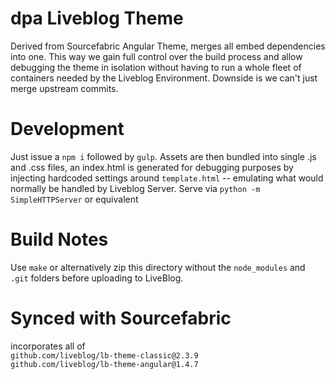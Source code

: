# dpa Liveblog Theme
Derived from Sourcefabric Angular Theme, merges all embed dependencies
into one. This way we gain full control over the build process and
allow debugging the theme in isolation without having
to run a whole fleet of containers needed by the Liveblog Environment.
Downside is we can't just merge upstream commits.

# Development
Just issue a `npm i` followed by `gulp`.
Assets are then bundled into single .js and .css files, an index.html is generated
for debugging purposes by injecting hardcoded settings around `template.html` -- emulating
what would normally be handled by Liveblog Server.
Serve via `python -m SimpleHTTPServer` or equivalent

# Build Notes
Use `make` or alternatively zip this directory without the `node_modules`
and `.git` folders before uploading to LiveBlog.

# Synced with Sourcefabric
incorporates all of  
`github.com/liveblog/lb-theme-classic@2.3.9`  
`github.com/liveblog/lb-theme-angular@1.4.7`  